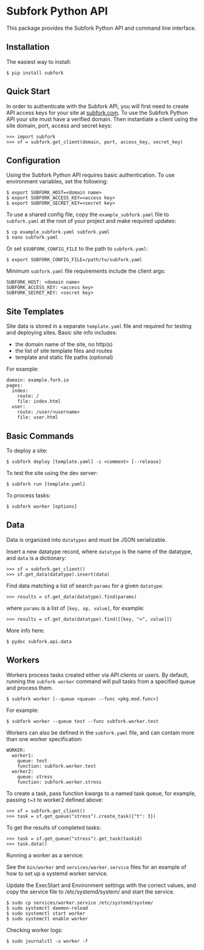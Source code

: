 Subfork Python API
==================

This package provides the Subfork Python API and command line interface.


Installation
------------

The easiest way to install:

    $ pip install subfork


Quick Start
-----------

In order to authenticate with the Subfork API, you will first need to create
API access keys for your site at [subfork.com](https://www.subfork.com). To use
the Subfork Python API your site must have a verified domain. Then
instantiate a client using the site domain, port, access and secret keys:

    >>> import subfork
    >>> sf = subfork.get_client(domain, port, access_key, secret_key)


Configuration
-------------

Using the Subfork Python API requires basic authentication. To use
environment variables, set the following:

    $ export SUBFORK_HOST=<domain name>
    $ export SUBFORK_ACCESS_KEY=<access key>
    $ export SUBFORK_SECRET_KEY=<secret key>

To use a shared config file, copy the `example_subfork.yaml` file to `subfork.yaml`
at the root of your project and make required updates:

    $ cp example_subfork.yaml subfork.yaml
    $ nano subfork.yaml

Or set `$SUBFORK_CONFIG_FILE` to the path to `subfork.yaml`:

    $ export SUBFORK_CONFIG_FILE=/path/to/subfork.yaml

Minimum `subfork.yaml` file requirements include the client args:

    SUBFORK_HOST: <domain name>
    SUBFORK_ACCESS_KEY: <access key>
    SUBFORK_SECRET_KEY: <secret key>


Site Templates
--------------

Site data is stored in a separate `template.yaml` file and required for
testing and deploying sites. Basic site info includes:

- the domain name of the site, no http(s)
- the list of site template files and routes
- template and static file paths (optional)

For example:

    domain: example.fork.io
    pages:
      index:
        route: /
        file: index.html
      user:
        route: /user/<username>
        file: user.html


Basic Commands
--------------

To deploy a site:

    $ subfork deploy [template.yaml] -c <comment> [--release]

To test the site using the dev server:

    $ subfork run [template.yaml]

To process tasks:

    $ subfork worker [options]


Data
----

Data is organized into `datatypes` and must be JSON serializable. 

Insert a new datatype record, where `datatype` is the name of the
datatype, and `data` is a dictionary:

    >>> sf = subfork.get_client()
    >>> sf.get_data(datatype).insert(data)

Find data matching a list of search `params` for a given `datatype`:

    >>> results = sf.get_data(datatype).find(params)

where `params` is a list of `[key, op, value]`, for example:

    >>> results = sf.get_data(datatype).find([[key, "=", value]])

More info here:

    $ pydoc subfork.api.data


Workers
-------

Workers process tasks created either via API clients or users.
By default, running the `subfork worker` command will pull tasks from a
specified queue and process them.

    $ subfork worker [--queue <queue> --func <pkg.mod.func>]

For example:

    $ subfork worker --queue test --func subfork.worker.test

Workers can also be defined in the `subfork.yaml` file, and can contain
more than one worker specification:

    WORKER:
      worker1:
        queue: test
        function: subfork.worker.test
      worker2:
        queue: stress
        function: subfork.worker.stress

To create a task, pass function kwargs to a named task queue,
for example, passing `t=3` to worker2 defined above:

    >>> sf = subfork.get_client()
    >>> task = sf.get_queue("stress").create_task({"t": 3})

To get the results of completed tasks:

    >>> task = sf.get_queue("stress").get_task(taskid)
    >>> task.data()

Running a worker as a service:

See the `bin/worker` and `services/worker.service` files for an example of how
to set up a systemd worker service. 

Update the ExecStart and Environment settings with the correct values, and copy
the service file to /etc/systemd/system/ and start the service.

    $ sudo cp services/worker.service /etc/systemd/system/
    $ sudo systemctl daemon-reload
    $ sudo systemctl start worker
    $ sudo systemctl enable worker

Checking worker logs:

    $ sudo journalctl -u worker -f
